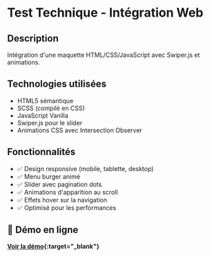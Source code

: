 # Test Technique - Intégration Web

## Description
Intégration d'une maquette HTML/CSS/JavaScript avec Swiper.js et animations.

## Technologies utilisées
- HTML5 sémantique
- SCSS (compilé en CSS)
- JavaScript Vanilla
- Swiper.js pour le slider
- Animations CSS avec Intersection Observer

## Fonctionnalités
- ✅ Design responsive (mobile, tablette, desktop)
- ✅ Menu burger animé
- ✅ Slider avec pagination dots
- ✅ Animations d'apparition au scroll
- ✅ Effets hover sur la navigation
- ✅ Optimisé pour les performances

## 🚀 Démo en ligne
**[Voir la démo](https://dabac-tech.github.io/integration-be-api/){:target="_blank"}**
